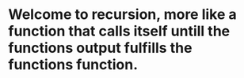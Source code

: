 # Welcome to recursion, more like a function that calls itself untill the functions output fulfills the functions function.
